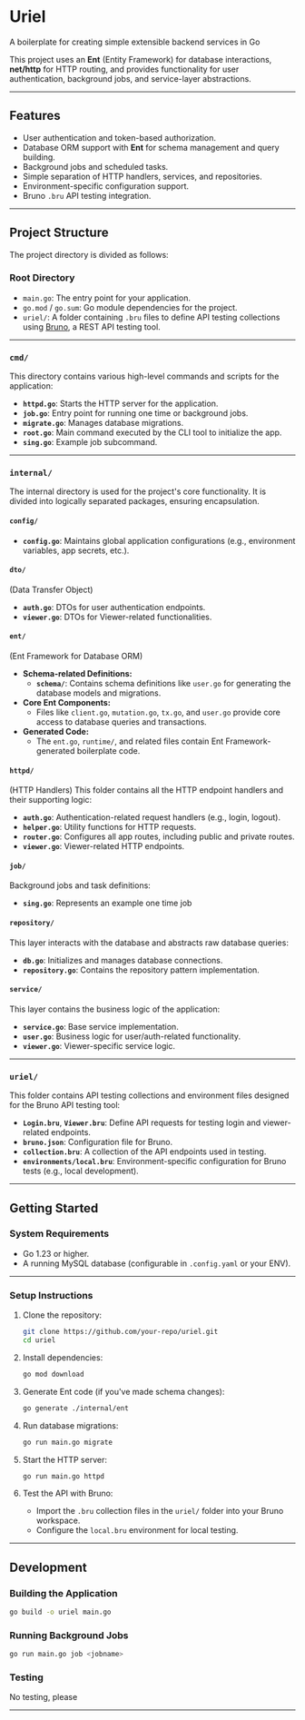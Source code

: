 # **Uriel**

A boilerplate for creating simple extensible backend services in Go

This project uses an **Ent** (Entity Framework) for database interactions, **net/http** for HTTP routing, and provides functionality for user authentication, background jobs, and service-layer abstractions.

---

## **Features**
- User authentication and token-based authorization.
- Database ORM support with **Ent** for schema management and query building.
- Background jobs and scheduled tasks.
- Simple separation of HTTP handlers, services, and repositories.
- Environment-specific configuration support.
- Bruno `.bru` API testing integration.

---

## **Project Structure**

The project directory is divided as follows:

### **Root Directory**
- `main.go`: The entry point for your application.
- `go.mod` / `go.sum`: Go module dependencies for the project.
- `uriel/`: A folder containing `.bru` files to define API testing collections using [Bruno](https://usebruno.com/), a REST API testing tool.

---

### **`cmd/`**
This directory contains various high-level commands and scripts for the application:
- **`httpd.go`**: Starts the HTTP server for the application.
- **`job.go`**: Entry point for running one time or background jobs.
- **`migrate.go`**: Manages database migrations.
- **`root.go`**: Main command executed by the CLI tool to initialize the app.
- **`sing.go`**: Example job subcommand.

---

### **`internal/`**
The internal directory is used for the project's core functionality. It is divided into logically separated packages, ensuring encapsulation.

#### **`config/`**
- **`config.go`**: Maintains global application configurations (e.g., environment variables, app secrets, etc.).

#### **`dto/`**
(Data Transfer Object)
- **`auth.go`**: DTOs for user authentication endpoints.
- **`viewer.go`**: DTOs for Viewer-related functionalities.

#### **`ent/`**
(Ent Framework for Database ORM)
- **Schema-related Definitions:**
    - **`schema/`**: Contains schema definitions like `user.go` for generating the database models and migrations.
- **Core Ent Components:**
    - Files like `client.go`, `mutation.go`, `tx.go`, and `user.go` provide core access to database queries and transactions.
- **Generated Code:**
    - The `ent.go`, `runtime/`, and related files contain Ent Framework-generated boilerplate code.

#### **`httpd/`**
(HTTP Handlers)
This folder contains all the HTTP endpoint handlers and their supporting logic:
- **`auth.go`**: Authentication-related request handlers (e.g., login, logout).
- **`helper.go`**: Utility functions for HTTP requests.
- **`router.go`**: Configures all app routes, including public and private routes.
- **`viewer.go`**: Viewer-related HTTP endpoints.

#### **`job/`**
Background jobs and task definitions:
- **`sing.go`**: Represents an example one time job

#### **`repository/`**
This layer interacts with the database and abstracts raw database queries:
- **`db.go`**: Initializes and manages database connections.
- **`repository.go`**: Contains the repository pattern implementation.

#### **`service/`**
This layer contains the business logic of the application:
- **`service.go`**: Base service implementation.
- **`user.go`**: Business logic for user/auth-related functionality.
- **`viewer.go`**: Viewer-specific service logic.

---

### **`uriel/`**
This folder contains API testing collections and environment files designed for the Bruno API testing tool:
- **`Login.bru`**, **`Viewer.bru`**: Define API requests for testing login and viewer-related endpoints.
- **`bruno.json`**: Configuration file for Bruno.
- **`collection.bru`**: A collection of the API endpoints used in testing.
- **`environments/local.bru`**: Environment-specific configuration for Bruno tests (e.g., local development).

---

## **Getting Started**

### **System Requirements**
- Go 1.23 or higher.
- A running MySQL database (configurable in `.config.yaml` or your ENV).

---

### **Setup Instructions**

1. Clone the repository:
   ```bash
   git clone https://github.com/your-repo/uriel.git
   cd uriel
   ```

2. Install dependencies:
   ```bash
   go mod download
   ```

3. Generate Ent code (if you've made schema changes):
   ```bash
   go generate ./internal/ent
   ```

4. Run database migrations:
   ```bash
   go run main.go migrate
   ```

5. Start the HTTP server:
   ```bash
   go run main.go httpd
   ```

6. Test the API with Bruno:
    - Import the `.bru` collection files in the `uriel/` folder into your Bruno workspace.
    - Configure the `local.bru` environment for local testing.

---

## **Development**

### **Building the Application**
```bash
go build -o uriel main.go
```

### **Running Background Jobs**
```bash
go run main.go job <jobname>
```

### **Testing**
No testing, please

---
